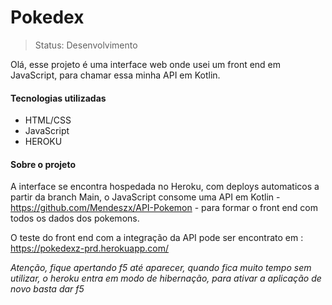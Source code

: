 # Pokedex
>Status: Desenvolvimento

Olá, esse projeto é uma interface web onde usei um front end em JavaScript, para chamar essa minha API em Kotlin.

<h4>Tecnologias utilizadas</h4>

* HTML/CSS
* JavaScript
* HEROKU

<h4>Sobre o projeto</h4>

A interface se encontra hospedada no Heroku, com deploys automaticos a partir da branch Main, o JavaScript consome uma API em Kotlin - https://github.com/Mendeszx/API-Pokemon - para formar o front end com todos os dados dos pokemons.

O teste do front end com a integração da API pode ser encontrato em : https://pokedexz-prd.herokuapp.com/

*Atenção, fique apertando f5 até aparecer, quando fica muito tempo sem utilizar, o heroku entra em modo de hibernação, para ativar a aplicação de novo basta dar f5*
